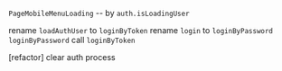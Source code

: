 `PageMobileMenuLoading` -- by `auth.isLoadingUser`

rename `loadAuthUser` to `loginByToken`
rename `login` to `loginByPassword`
`loginByPassword` call `loginByToken`

[refactor] clear auth process
